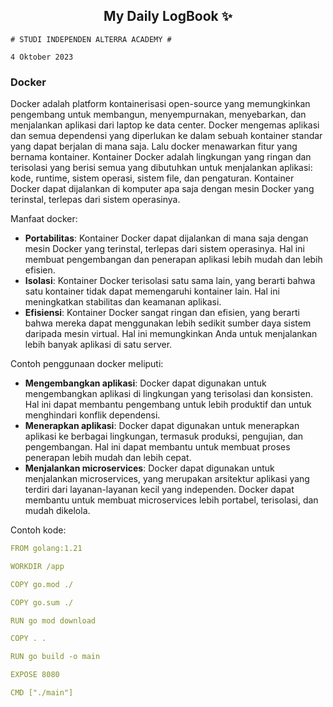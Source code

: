 <h2 align="center">My Daily LogBook ✨</h2>

```
# STUDI INDEPENDEN ALTERRA ACADEMY #

4 Oktober 2023
```

### Docker

Docker adalah platform kontainerisasi open-source yang memungkinkan pengembang untuk membangun, menyempurnakan, menyebarkan, dan menjalankan aplikasi dari laptop ke data center. Docker mengemas aplikasi dan semua dependensi yang diperlukan ke dalam sebuah kontainer standar yang dapat berjalan di mana saja. Lalu docker menawarkan fitur yang bernama kontainer. Kontainer Docker adalah lingkungan yang ringan dan terisolasi yang berisi semua yang dibutuhkan untuk menjalankan aplikasi: kode, runtime, sistem operasi, sistem file, dan pengaturan. Kontainer Docker dapat dijalankan di komputer apa saja dengan mesin Docker yang terinstal, terlepas dari sistem operasinya.

Manfaat docker:

- **Portabilitas**: Kontainer Docker dapat dijalankan di mana saja dengan mesin Docker yang terinstal, terlepas dari sistem operasinya. Hal ini membuat pengembangan dan penerapan aplikasi lebih mudah dan lebih efisien.
- **Isolasi**: Kontainer Docker terisolasi satu sama lain, yang berarti bahwa satu kontainer tidak dapat memengaruhi kontainer lain. Hal ini meningkatkan stabilitas dan keamanan aplikasi.
- **Efisiensi**: Kontainer Docker sangat ringan dan efisien, yang berarti bahwa mereka dapat menggunakan lebih sedikit sumber daya sistem daripada mesin virtual. Hal ini memungkinkan Anda untuk menjalankan lebih banyak aplikasi di satu server.

Contoh penggunaan docker meliputi:

- **Mengembangkan aplikasi**: Docker dapat digunakan untuk mengembangkan aplikasi di lingkungan yang terisolasi dan konsisten. Hal ini dapat membantu pengembang untuk lebih produktif dan untuk menghindari konflik dependensi.
- **Menerapkan aplikasi**: Docker dapat digunakan untuk menerapkan aplikasi ke berbagai lingkungan, termasuk produksi, pengujian, dan pengembangan. Hal ini dapat membantu untuk membuat proses penerapan lebih mudah dan lebih cepat.
- **Menjalankan microservices**: Docker dapat digunakan untuk menjalankan microservices, yang merupakan arsitektur aplikasi yang terdiri dari layanan-layanan kecil yang independen. Docker dapat membantu untuk membuat microservices lebih portabel, terisolasi, dan mudah dikelola.

Contoh kode:

```yaml
FROM golang:1.21

WORKDIR /app

COPY go.mod ./

COPY go.sum ./

RUN go mod download

COPY . .

RUN go build -o main

EXPOSE 8080

CMD ["./main"]
```
